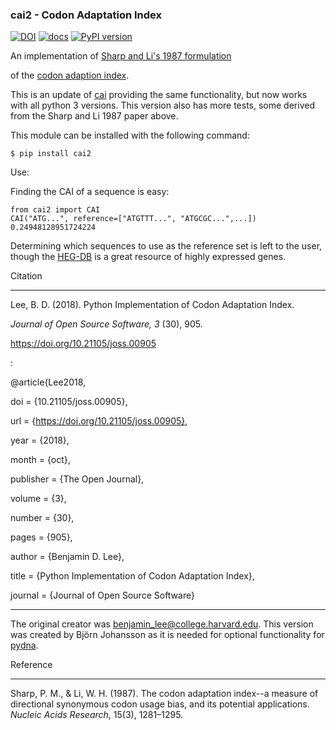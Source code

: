 ### cai2 - Codon Adaptation Index

[![DOI](https://joss.theoj.org/papers/10.21105/joss.00905/status.svg)](https://doi.org/10.21105/joss.00905) [![docs](https://readthedocs.org/projects/cai/badge/?version=latest)](https://cai.readthedocs.io/en/latest/) [![PyPI version](https://badge.fury.io/py/cai2.svg)](https://badge.fury.io/py/cai2)

An implementation of [Sharp and Li's 1987 formulation](https://www.ncbi.nlm.nih.gov/pmc/articles/PMC340524/pdf/nar00247-0410.pdf)

of the [codon adaption index](https://en.wikipedia.org/wiki/Codon_Adaptation_Index).

This is an update of [cai](https://pypi.org/project/CAI) providing the same functionality, but now works with all python 3 versions. This version also has more tests, some derived from the Sharp and Li 1987 paper above.  

This module can be installed with the following command:

	
	$ pip install cai2

Use:

Finding the CAI of a sequence is easy:

    from cai2 import CAI
    CAI("ATG...", reference=["ATGTTT...", "ATGCGC...",...])
    0.24948128951724224

Determining which sequences to use as the reference set is left to the user, though the [HEG-DB](http://genomes.urv.cat/HEG-DB/) is a great resource of highly expressed genes.

Citation

---

  

Lee, B. D. (2018). Python Implementation of Codon Adaptation Index.

*Journal of Open Source Software, 3* (30), 905.

[<https://doi.org/10.21105/joss.00905>](https://doi.org/10.21105/joss.00905)

:

  

@article{Lee2018,

doi = {10.21105/joss.00905},

url = {https://doi.org/10.21105/joss.00905},

year = {2018},

month = {oct},

publisher = {The Open Journal},

volume = {3},

number = {30},

pages = {905},

author = {Benjamin D. Lee},

title = {Python Implementation of Codon Adaptation Index},

journal = {Journal of Open Source Software}

---
The original creator was [<benjamin_lee@college.harvard.edu>](mailto:benjamin_lee@college.harvard.edu).  This version was created by Björn Johansson as it is needed for optional functionality for [pydna](https://pypi.org/project/pydna).  

Reference

---------

 Sharp, P. M., & Li, W. H. (1987). The codon adaptation index--a measure
of directional synonymous codon usage bias, and its potential
applications. *Nucleic Acids Research*, 15(3), 1281–1295.